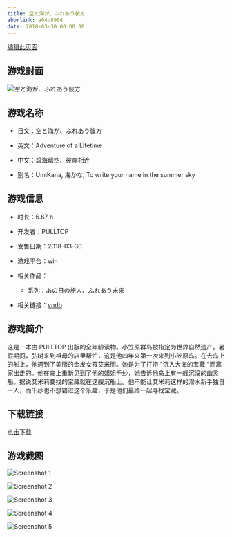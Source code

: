 ```yaml
---
title: 空と海が、ふれあう彼方
abbrlink: a04c8904
date: 2018-03-30 00:00:00
---
```

[编辑此页面](https://github.com/ACG-3/ADV3-source/blob/main/source/_posts/%E7%A9%BA%E3%81%A8%E6%B5%B7%E3%81%8C%E3%80%81%E3%81%B5%E3%82%8C%E3%81%82%E3%81%86%E5%BD%BC%E6%96%B9.md)

## 游戏封面

![空と海が、ふれあう彼方](https://pan.timero.xyz/d/onedrive/img_lib_001/%E7%A9%BA%E3%81%A8%E6%B5%B7%E3%81%8C%E3%80%81%E3%81%B5%E3%82%8C%E3%81%82%E3%81%86%E5%BD%BC%E6%96%B9_cover.avif)


## 游戏名称

- 日文：空と海が、ふれあう彼方
- 英文：Adventure of a Lifetime
- 中文：碧海晴空、彼岸相连

- 别名：UmiKana, 海かな, To write your name in the summer sky


## 游戏信息

- 时长：6.67 h
- 开发者：PULLTOP
- 发售日期：2018-03-30
- 游戏平台：win
- 相关作品：
   - 系列：あの日の旅人、ふれあう未来

- 相关链接：[vndb](https://vndb.org/v22304)


## 游戏简介

这是一本由 PULLTOP 出版的全年龄读物。小笠原群岛被指定为世界自然遗产。暑假期间，弘树来到祖母的店里帮忙，这是他四年来第一次来到小笠原岛。在去岛上的船上，他遇到了美丽的金发女孩艾米丽。她是为了打捞 "沉入大海的宝藏 "而离家出走的。他在岛上重新见到了他的姐姐千纱，她告诉他岛上有一艘沉没的幽灵船。据说艾米莉要找的宝藏就在这艘沉船上。他不能让艾米莉这样的潜水新手独自一人，而千纱也不想错过这个乐趣，于是他们最终一起寻找宝藏。




## 下载链接

[点击下载](https://pan.timero.xyz/onedrive/adv_lib_001/%E7%A9%BA%E3%81%A8%E6%B5%B7%E3%81%8C%E3%80%81%E3%81%B5%E3%82%8C%E3%81%82%E3%81%86%E5%BD%BC%E6%96%B9)


## 游戏截图


![Screenshot 1](https://pan.timero.xyz/d/onedrive/img_lib_001/%E7%A9%BA%E3%81%A8%E6%B5%B7%E3%81%8C%E3%80%81%E3%81%B5%E3%82%8C%E3%81%82%E3%81%86%E5%BD%BC%E6%96%B9_Screenshot_1.avif)

![Screenshot 2](https://pan.timero.xyz/d/onedrive/img_lib_001/%E7%A9%BA%E3%81%A8%E6%B5%B7%E3%81%8C%E3%80%81%E3%81%B5%E3%82%8C%E3%81%82%E3%81%86%E5%BD%BC%E6%96%B9_Screenshot_2.avif)

![Screenshot 3](https://pan.timero.xyz/d/onedrive/img_lib_001/%E7%A9%BA%E3%81%A8%E6%B5%B7%E3%81%8C%E3%80%81%E3%81%B5%E3%82%8C%E3%81%82%E3%81%86%E5%BD%BC%E6%96%B9_Screenshot_3.avif)

![Screenshot 4](https://pan.timero.xyz/d/onedrive/img_lib_001/%E7%A9%BA%E3%81%A8%E6%B5%B7%E3%81%8C%E3%80%81%E3%81%B5%E3%82%8C%E3%81%82%E3%81%86%E5%BD%BC%E6%96%B9_Screenshot_4.avif)

![Screenshot 5](https://pan.timero.xyz/d/onedrive/img_lib_001/%E7%A9%BA%E3%81%A8%E6%B5%B7%E3%81%8C%E3%80%81%E3%81%B5%E3%82%8C%E3%81%82%E3%81%86%E5%BD%BC%E6%96%B9_Screenshot_5.avif)

